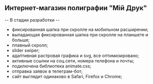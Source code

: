 ## Интернет-магазин полиграфии "Мiй Друк"

-- В стадии разработки --

- фиксированная шапка при скролле на мобильном расширении;
- выпадающая фиксированная шапка при скролле на планшете и больше;
- плавный скролл;
- slider swiper;
- адаптивная растровая графика и svg, все оптимизировано;
- активные ссылки на соц.сети, номера телефона и почты;
- подключена библиотека animate.css;
- отправка заявок в телеграм-бот;
- сайт выглядит одинаково в Safari, Firefox и Chrome;